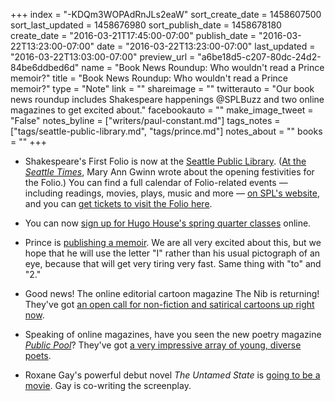 +++
index = "-KDQm3WOPAdRnJLs2eaW"
sort_create_date = 1458607500
sort_last_updated = 1458676980
sort_publish_date = 1458678180
create_date = "2016-03-21T17:45:00-07:00"
publish_date = "2016-03-22T13:23:00-07:00"
date = "2016-03-22T13:23:00-07:00"
last_updated = "2016-03-22T13:03:00-07:00"
preview_url = "a6be18d5-c207-80dc-24d2-84be6ddbed6d"
name = "Book News Roundup: Who wouldn't read a Prince memoir?"
title = "Book News Roundup: Who wouldn't read a Prince memoir?"
type = "Note"
link = ""
shareimage = ""
twitterauto = "Our book news roundup includes Shakespeare happenings @SPLBuzz and two online magazines to get excited about."
facebookauto = ""
make_image_tweet = "False"
notes_byline = ["writers/paul-constant.md"]
tags_notes = ["tags/seattle-public-library.md", "tags/prince.md"]
notes_about = ""
books = ""
+++
* Shakespeare's First Folio is now at the [Seattle Public Library](http://www.spl.org/library-collection/first-folio). ([At the *Seattle Times*](http://www.seattletimes.com/entertainment/books/shakespeares-first-folio-is-receiving-visitors-at-the-seattle-public-library/), Mary Ann Gwinn wrote about the opening festivities for the Folio.) You can find a full calendar of Folio-related events — including readings, movies, plays, music and more — [on SPL's website](http://www.spl.org/library-collection/first-folio/calendar), and you can [get tickets to visit the Folio here](http://www.brownpapertickets.com/event/2486090).

* You can now [sign up for Hugo House's spring quarter classes](https://hugohouse.org/classes/course-catalog/?hh_course_genre=&hh_course_type=&hh_course_term=1164) online.

* Prince is [publishing a memoir](http://www.vogue.com/13418497/prince-memoir-announcement/). We are all very excited about this, but we hope that he will use the letter "I" rather than his usual pictograph of an eye, because that will get very tiring very fast. Same thing with "to" and "2."

* Good news! The online editorial cartoon magazine The Nib is returning! They've got [an open call for non-fiction and satirical cartoons up right now](https://medium.com/@MattBors/pitch-your-comics-to-the-nib-a8f0dde2bf3f#.f9ze7htx4).

* Speaking of online magazines, have you seen the new poetry magazine [*Public Pool*](http://www.publicpool.org/)? They've got [a very impressive array of young, diverse poets](http://www.publicpool.org/).

* Roxane Gay's powerful debut novel *The Untamed State* is [going to be a movie](http://deadline.com/2016/03/gugu-mbatha-raw-to-star-gina-prince-bythewood-to-helm-an-untamed-state-1201724469/). Gay is co-writing the screenplay.